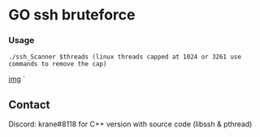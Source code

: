 # GO ssh bruteforce

### Usage

```
./ssh_Scanner $threads (linux threads capped at 1024 or 3261 use commands to remove the cap)
```



[img](https://i.pinimg.com/originals/12/5c/e0/125ce0baff3271761ca61843eccf7985.jpg)
`

## Contact

Discord: krane#8118 for C++ version with source code (libssh & pthread)

